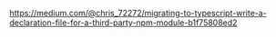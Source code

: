 <https://medium.com/@chris_72272/migrating-to-typescript-write-a-declaration-file-for-a-third-party-npm-module-b1f75808ed2>
